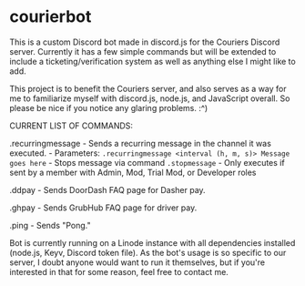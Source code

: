 # courierbot

This is a custom Discord bot made in discord.js for the Couriers Discord server. Currently it has a few simple commands but will be extended to include a ticketing/verification system as well as anything else I might like to add.

This project is to benefit the Couriers server, and also serves as a way for me to familiarize myself with discord.js, node.js, and JavaScript overall. So please be nice if you notice any glaring problems. :^)


CURRENT LIST OF COMMANDS:

 .recurringmessage
     - Sends a recurring message in the channel it was executed.
     - Parameters: `.recurringmessage <interval (h, m, s)> Message goes here`
     - Stops message via command `.stopmessage`
     - Only executes if sent by a member with Admin, Mod, Trial Mod, or Developer roles
     
.ddpay
    - Sends DoorDash FAQ page for Dasher pay.
    
.ghpay
    - Sends GrubHub FAQ page for driver pay.
    
.ping
    - Sends "Pong."
    
Bot is currently running on a Linode instance with all dependencies installed (node.js, Keyv, Discord token file). As the bot's usage is so specific to our server, I doubt anyone would want to run it themselves, but if you're interested in that for some reason, feel free to contact me.
